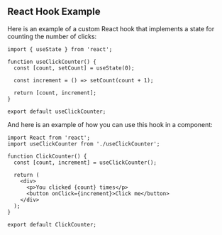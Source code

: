 ## React Hook Example

Here is an example of a custom React hook that implements a state for counting the number of clicks:

```
import { useState } from 'react';

function useClickCounter() {
  const [count, setCount] = useState(0);

  const increment = () => setCount(count + 1);

  return [count, increment];
}

export default useClickCounter;
```

And here is an example of how you can use this hook in a component:

```
import React from 'react';
import useClickCounter from './useClickCounter';

function ClickCounter() {
  const [count, increment] = useClickCounter();

  return (
    <div>
      <p>You clicked {count} times</p>
      <button onClick={increment}>Click me</button>
    </div>
  );
}

export default ClickCounter;
```